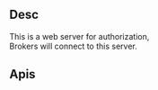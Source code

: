 ## Desc
This is a web server for authorization,  
Brokers will connect to this server.  

## Apis
```http request

```
